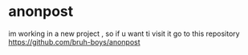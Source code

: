 # anonpost
im working in a new project , so if u want ti visit it go to this repository https://github.com/bruh-boys/anonpost
